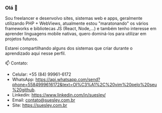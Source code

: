 ### Olá 👋

Sou freelancer e desenvolvo sites, sistemas web e apps, geralmente utilizando PHP + WebViews, atualmente estou "maratonando" os vários frameworks e bibliotecas JS (React, Node,...) e também tenho interesse em aprender linguagens mobile nativas, quero dominá-los para utilizar em projetos futuros.

Estarei compartilhando alguns dos sistemas que criar durante o aprendizado aqui nesse perfil.

📫 Contato:
- Celular: +55 (84) 99961-6172
- WhatsApp: https://api.whatsapp.com/send?phone=5584999616172&text=Ol%C3%A1%2C%20vim%20pelo%20seu%20github.
- Linkedin: https://www.linkedin.com/in/suesley/
- Email: contato@suesley.com.br
- Site: https://suesley.com.br
